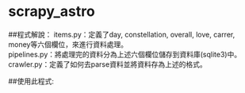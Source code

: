 # scrapy_astro
##程式解說：
items.py：定義了day, constellation, overall, love, carrer, money等六個欄位，來進行資料處理。  
pipelines.py：將處理完的資料分為上述六個欄位儲存到資料庫(sqlite3)中。  
crawler.py：定義了如何去parse資料並將資料存為上述的格式。  

##使用此程式:



